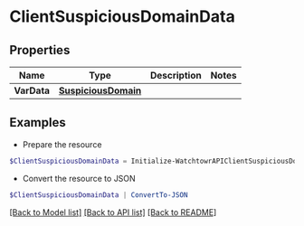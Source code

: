 # ClientSuspiciousDomainData
## Properties

Name | Type | Description | Notes
------------ | ------------- | ------------- | -------------
**VarData** | [**SuspiciousDomain**](SuspiciousDomain.md) |  | 

## Examples

- Prepare the resource
```powershell
$ClientSuspiciousDomainData = Initialize-WatchtowrAPIClientSuspiciousDomainData  -VarData null
```

- Convert the resource to JSON
```powershell
$ClientSuspiciousDomainData | ConvertTo-JSON
```

[[Back to Model list]](../README.md#documentation-for-models) [[Back to API list]](../README.md#documentation-for-api-endpoints) [[Back to README]](../README.md)

